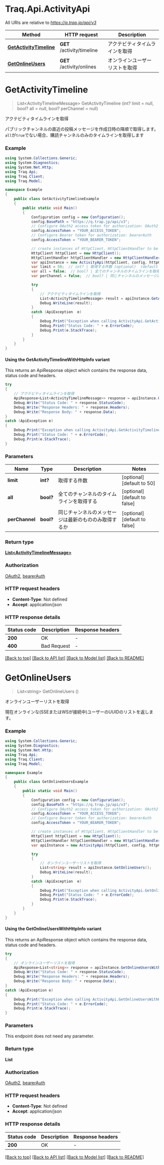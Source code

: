 # Traq.Api.ActivityApi

All URIs are relative to *https://q.trap.jp/api/v3*

| Method | HTTP request | Description |
|--------|--------------|-------------|
| [**GetActivityTimeline**](ActivityApi.md#getactivitytimeline) | **GET** /activity/timeline | アクテビティタイムラインを取得 |
| [**GetOnlineUsers**](ActivityApi.md#getonlineusers) | **GET** /activity/onlines | オンラインユーザーリストを取得 |

<a id="getactivitytimeline"></a>
# **GetActivityTimeline**
> List&lt;ActivityTimelineMessage&gt; GetActivityTimeline (int? limit = null, bool? all = null, bool? perChannel = null)

アクテビティタイムラインを取得

パブリックチャンネルの直近の投稿メッセージを作成日時の降順で取得します。 `all`が`true`でない場合、購読チャンネルのみのタイムラインを取得します

### Example
```csharp
using System.Collections.Generic;
using System.Diagnostics;
using System.Net.Http;
using Traq.Api;
using Traq.Client;
using Traq.Model;

namespace Example
{
    public class GetActivityTimelineExample
    {
        public static void Main()
        {
            Configuration config = new Configuration();
            config.BasePath = "https://q.trap.jp/api/v3";
            // Configure OAuth2 access token for authorization: OAuth2
            config.AccessToken = "YOUR_ACCESS_TOKEN";
            // Configure Bearer token for authorization: bearerAuth
            config.AccessToken = "YOUR_BEARER_TOKEN";

            // create instances of HttpClient, HttpClientHandler to be reused later with different Api classes
            HttpClient httpClient = new HttpClient();
            HttpClientHandler httpClientHandler = new HttpClientHandler();
            var apiInstance = new ActivityApi(httpClient, config, httpClientHandler);
            var limit = 50;  // int? | 取得する件数 (optional)  (default to 50)
            var all = false;  // bool? | 全てのチャンネルのタイムラインを取得する (optional)  (default to false)
            var perChannel = false;  // bool? | 同じチャンネルのメッセージは最新のもののみ取得するか (optional)  (default to false)

            try
            {
                // アクテビティタイムラインを取得
                List<ActivityTimelineMessage> result = apiInstance.GetActivityTimeline(limit, all, perChannel);
                Debug.WriteLine(result);
            }
            catch (ApiException  e)
            {
                Debug.Print("Exception when calling ActivityApi.GetActivityTimeline: " + e.Message);
                Debug.Print("Status Code: " + e.ErrorCode);
                Debug.Print(e.StackTrace);
            }
        }
    }
}
```

#### Using the GetActivityTimelineWithHttpInfo variant
This returns an ApiResponse object which contains the response data, status code and headers.

```csharp
try
{
    // アクテビティタイムラインを取得
    ApiResponse<List<ActivityTimelineMessage>> response = apiInstance.GetActivityTimelineWithHttpInfo(limit, all, perChannel);
    Debug.Write("Status Code: " + response.StatusCode);
    Debug.Write("Response Headers: " + response.Headers);
    Debug.Write("Response Body: " + response.Data);
}
catch (ApiException e)
{
    Debug.Print("Exception when calling ActivityApi.GetActivityTimelineWithHttpInfo: " + e.Message);
    Debug.Print("Status Code: " + e.ErrorCode);
    Debug.Print(e.StackTrace);
}
```

### Parameters

| Name | Type | Description | Notes |
|------|------|-------------|-------|
| **limit** | **int?** | 取得する件数 | [optional] [default to 50] |
| **all** | **bool?** | 全てのチャンネルのタイムラインを取得する | [optional] [default to false] |
| **perChannel** | **bool?** | 同じチャンネルのメッセージは最新のもののみ取得するか | [optional] [default to false] |

### Return type

[**List&lt;ActivityTimelineMessage&gt;**](ActivityTimelineMessage.md)

### Authorization

[OAuth2](../README.md#OAuth2), [bearerAuth](../README.md#bearerAuth)

### HTTP request headers

 - **Content-Type**: Not defined
 - **Accept**: application/json


### HTTP response details
| Status code | Description | Response headers |
|-------------|-------------|------------------|
| **200** | OK |  -  |
| **400** | Bad Request |  -  |

[[Back to top]](#) [[Back to API list]](../README.md#documentation-for-api-endpoints) [[Back to Model list]](../README.md#documentation-for-models) [[Back to README]](../README.md)

<a id="getonlineusers"></a>
# **GetOnlineUsers**
> List&lt;string&gt; GetOnlineUsers ()

オンラインユーザーリストを取得

現在オンラインな(SSEまたはWSが接続中)ユーザーのUUIDのリストを返します。

### Example
```csharp
using System.Collections.Generic;
using System.Diagnostics;
using System.Net.Http;
using Traq.Api;
using Traq.Client;
using Traq.Model;

namespace Example
{
    public class GetOnlineUsersExample
    {
        public static void Main()
        {
            Configuration config = new Configuration();
            config.BasePath = "https://q.trap.jp/api/v3";
            // Configure OAuth2 access token for authorization: OAuth2
            config.AccessToken = "YOUR_ACCESS_TOKEN";
            // Configure Bearer token for authorization: bearerAuth
            config.AccessToken = "YOUR_BEARER_TOKEN";

            // create instances of HttpClient, HttpClientHandler to be reused later with different Api classes
            HttpClient httpClient = new HttpClient();
            HttpClientHandler httpClientHandler = new HttpClientHandler();
            var apiInstance = new ActivityApi(httpClient, config, httpClientHandler);

            try
            {
                // オンラインユーザーリストを取得
                List<string> result = apiInstance.GetOnlineUsers();
                Debug.WriteLine(result);
            }
            catch (ApiException  e)
            {
                Debug.Print("Exception when calling ActivityApi.GetOnlineUsers: " + e.Message);
                Debug.Print("Status Code: " + e.ErrorCode);
                Debug.Print(e.StackTrace);
            }
        }
    }
}
```

#### Using the GetOnlineUsersWithHttpInfo variant
This returns an ApiResponse object which contains the response data, status code and headers.

```csharp
try
{
    // オンラインユーザーリストを取得
    ApiResponse<List<string>> response = apiInstance.GetOnlineUsersWithHttpInfo();
    Debug.Write("Status Code: " + response.StatusCode);
    Debug.Write("Response Headers: " + response.Headers);
    Debug.Write("Response Body: " + response.Data);
}
catch (ApiException e)
{
    Debug.Print("Exception when calling ActivityApi.GetOnlineUsersWithHttpInfo: " + e.Message);
    Debug.Print("Status Code: " + e.ErrorCode);
    Debug.Print(e.StackTrace);
}
```

### Parameters
This endpoint does not need any parameter.
### Return type

**List<string>**

### Authorization

[OAuth2](../README.md#OAuth2), [bearerAuth](../README.md#bearerAuth)

### HTTP request headers

 - **Content-Type**: Not defined
 - **Accept**: application/json


### HTTP response details
| Status code | Description | Response headers |
|-------------|-------------|------------------|
| **200** | OK |  -  |

[[Back to top]](#) [[Back to API list]](../README.md#documentation-for-api-endpoints) [[Back to Model list]](../README.md#documentation-for-models) [[Back to README]](../README.md)

